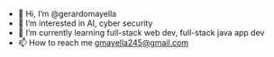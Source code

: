 - 👋 Hi, I’m @gerardomayella
- 👀 I’m interested in AI, cyber security
- 🌱 I’m currently learning full-stack web dev, full-stack java app dev
- 📫 How to reach me gmayella245@gmail.com


